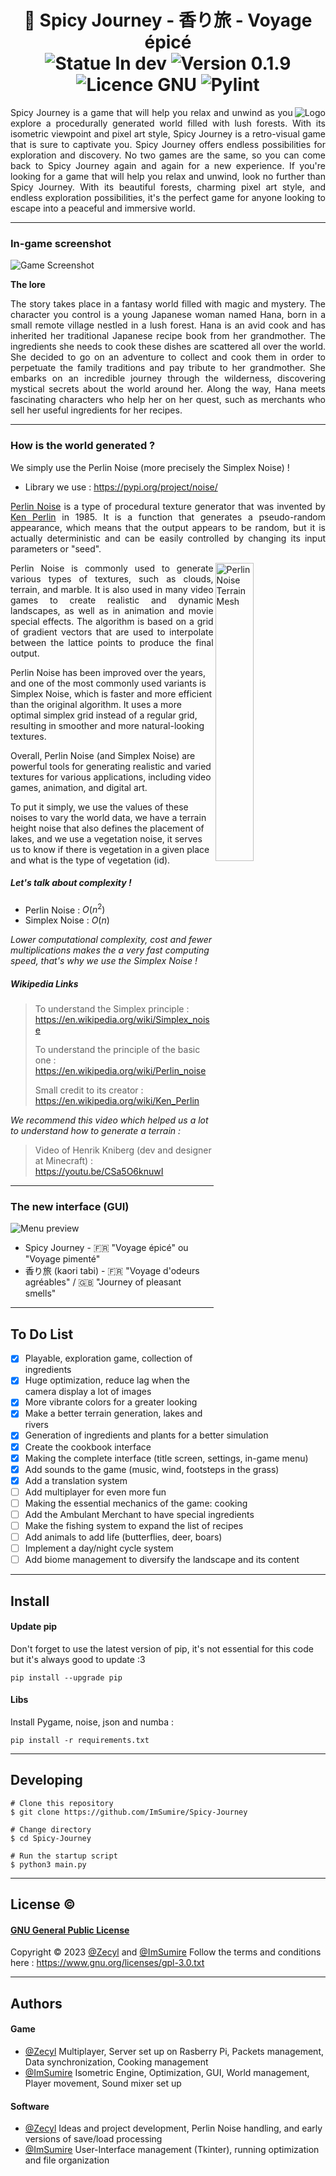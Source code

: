 <h1 align="center">🧭 Spicy Journey - 香り旅 - Voyage épicé
  <br>
  <img alt="Statue In dev" src="https://img.shields.io/badge/Status-In%20dev-78b444">
  <img alt="Version 0.1.9" src="https://img.shields.io/badge/Version-0.1.8-53d0a2">
  <img alt="Licence GNU" src="https://img.shields.io/badge/Licence-GNU-fb7f53">
  <img alt="Pylint" src="https://github.com/ImSumire/Spicy-Journey/actions/workflows/pylint.yml/badge.svg?branch=main">
</h1>

<img alt="Logo" src="https://raw.githubusercontent.com/ImSumire/Spicy-Journey/main/res/sprites/logo.png" align=right>

<p align="justify">Spicy Journey is a game that will help you relax and unwind as you explore a procedurally generated world filled with lush forests. With its isometric viewpoint and pixel art style, Spicy Journey is a retro-visual game that is sure to captivate you. Spicy Journey offers endless possibilities for exploration and discovery. No two games are the same, so you can come back to Spicy Journey again and again for a new experience. If you're looking for a game that will help you relax and unwind, look no further than Spicy Journey. With its beautiful forests, charming pixel art style, and endless exploration possibilities, it's the perfect game for anyone looking to escape into a peaceful and immersive world.</p>

<hr>

### In-game screenshot
![Game Screenshot](https://raw.githubusercontent.com/ImSumire/Spicy-Journey/main/screenshots/2023-04-11_22.36.12.768953.png)

**The lore**
<p align="justify">The story takes place in a fantasy world filled with magic and mystery. The character you control is a young Japanese woman named Hana, born in a small remote village nestled in a lush forest. Hana is an avid cook and has inherited her traditional Japanese recipe book from her grandmother. The ingredients she needs to cook these dishes are scattered all over the world. She decided to go on an adventure to collect and cook them in order to perpetuate the family traditions and pay tribute to her grandmother. She embarks on an incredible journey through the wilderness, discovering mystical secrets about the world around her. Along the way, Hana meets fascinating characters who help her on her quest, such as merchants who sell her useful ingredients for her recipes.</p>

<hr>

### How is the world generated ?

We simply use the Perlin Noise (more precisely the Simplex Noise) !
- Library we use : https://pypi.org/project/noise/

<p align="justify"><a href="https://en.wikipedia.org/wiki/Perlin_noise" target="_blank">Perlin Noise</a> is a type of procedural texture generator that was invented by <a href="https://en.wikipedia.org/wiki/Ken_Perlin" target="_blank">Ken Perlin</a> in 1985. It is a function that generates a pseudo-random appearance, which means that the output appears to be random, but it is actually deterministic and can be easily controlled by changing its input parameters or "seed".</p>

<img alt="Perlin Noise Terrain Mesh" src="https://www.scratchapixel.com/images/noise-part-2/perlin-noise-terrain-mesh1.png?" style="width:35%" align="right">


<p align="justify">Perlin Noise is commonly used to generate various types of textures, such as clouds, terrain, and marble. It is also used in many video games to create realistic and dynamic landscapes, as well as in animation and movie special effects. The algorithm is based on a grid of gradient vectors that are used to interpolate between the lattice points to produce the final output.

Perlin Noise has been improved over the years, and one of the most commonly used variants is Simplex Noise, which is faster and more efficient than the original algorithm. It uses a more optimal simplex grid instead of a regular grid, resulting in smoother and more natural-looking textures.

Overall, Perlin Noise (and Simplex Noise) are powerful tools for generating realistic and varied textures for various applications, including video games, animation, and digital art.

To put it simply, we use the values of these noises to vary the world data, we have a terrain height noise that also defines the placement of lakes, and we use a vegetation noise, it serves us to know if there is vegetation in a given place and what is the type of vegetation (id).</p>

##### Let's talk about complexity !

- Perlin Noise : $O(n^2)$
- Simplex Noise : $O(n)$

*Lower computational complexity, cost and fewer multiplications makes the a very fast computing speed, that's why we use the Simplex Noise !*

##### Wikipedia Links

> To understand the Simplex principle : https://en.wikipedia.org/wiki/Simplex_noise
> 
> To understand the principle of the basic one : https://en.wikipedia.org/wiki/Perlin_noise
> 
> Small credit to its creator : https://en.wikipedia.org/wiki/Ken_Perlin

*We recommend this video which helped us a lot to understand how to generate a terrain :*

> Video of Henrik Kniberg (dev and designer at Minecraft) : https://youtu.be/CSa5O6knuwI

<hr>

### The new interface (GUI)
![Menu preview](https://raw.githubusercontent.com/ImSumire/Spicy-Journey/main/screenshots/2023-04-11_22.43.27.195722.png)

- Spicy Journey - 🇫🇷 "Voyage épicé" ou "Voyage pimenté"
- 香り旅 (kaori tabi) - 🇫🇷 "Voyage d'odeurs agréables" / 🇬🇧 "Journey of pleasant smells"

<hr>

## To Do List

- [x] Playable, exploration game, collection of ingredients
- [x] Huge optimization, reduce lag when the camera display a lot of images
- [x] More vibrante colors for a greater looking
- [x] Make a better terrain generation, lakes and rivers
- [x] Generation of ingredients and plants for a better simulation
- [x] Create the cookbook interface
- [x] Making the complete interface (title screen, settings, in-game menu)
- [x] Add sounds to the game (music, wind, footsteps in the grass)
- [x] Add a translation system
- [ ] Add multiplayer for even more fun 
- [ ] Making the essential mechanics of the game: cooking
- [ ] Add the Ambulant Merchant to have special ingredients
- [ ] Make the fishing system to expand the list of recipes
- [ ] Add animals to add life (butterflies, deer, boars)
- [ ] Implement a day/night cycle system
- [ ] Add biome management to diversify the landscape and its content

<hr>

## Install

#### Update pip
Don't forget to use the latest version of pip, it's not essential for this code but it's always good to update :3
```batch
pip install --upgrade pip
```

#### Libs
Install Pygame, noise, json and numba :
```batch
pip install -r requirements.txt
```

<hr>

## Developing

```
# Clone this repository
$ git clone https://github.com/ImSumire/Spicy-Journey

# Change directory
$ cd Spicy-Journey

# Run the startup script
$ python3 main.py
```

<hr>

## License ©

#### [GNU General Public License](https://choosealicense.com/licenses/mit/)

Copyright © 2023 [@Zecyl](https://www.github.com/Zecyl) and [@ImSumire](https://github.com/ImSumire)
Follow the terms and conditions here : https://www.gnu.org/licenses/gpl-3.0.txt

<hr>

## Authors
#### Game
- [@Zecyl](https://www.github.com/Zecyl) Multiplayer, Server set up on Rasberry Pi, Packets management, Data synchronization, Cooking management
- [@ImSumire](https://github.com/ImSumire) Isometric Engine, Optimization, GUI, World management, Player movement, Sound mixer set up

#### Software
- [@Zecyl](https://www.github.com/Zecyl) Ideas and project development, Perlin Noise handling, and early versions of save/load processing
- [@ImSumire](https://github.com/ImSumire) User-Interface management (Tkinter), running optimization and file organization
